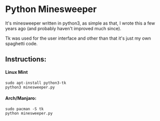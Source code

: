 # Python Minesweeper
It's minesweeper written in python3, as simple as that, I wrote this a few years ago (and probably haven't improved much since).

Tk was used for the user interface and other than that it's just my own spaghetti code.

## Instructions:

#### Linux Mint
```
sudo apt-install python3-tk
python3 minesweeper.py
```

#### Arch/Manjaro:

```
sudo pacman -S tk
python minesweeper.py
```

